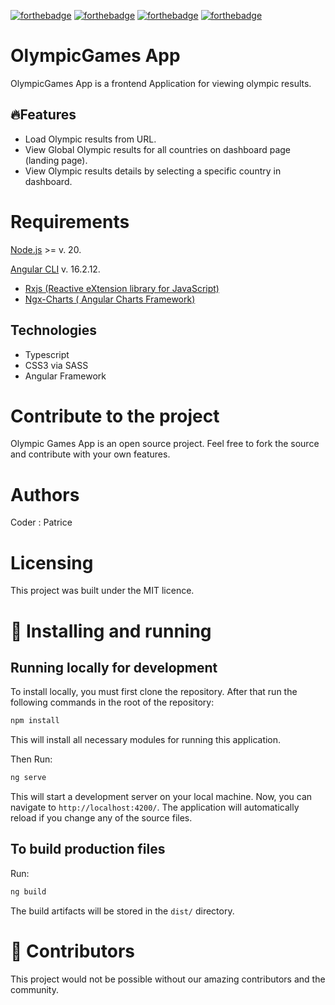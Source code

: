 [![forthebadge](https://forthebadge.com/images/badges/license-mit.svg)](https://forthebadge.com)
[![forthebadge](https://forthebadge.com/images/badges/uses-css.svg)](https://forthebadge.com)
[![forthebadge](https://forthebadge.com/images/badges/made-with-typescript.svg)](https://forthebadge.com)
[![forthebadge](https://forthebadge.com/images/badges/uses-html.svg)](https://forthebadge.com)

# OlympicGames App
OlympicGames App is a frontend Application for viewing olympic results.

## 🔥Features

- Load Olympic results from URL.
- View Global Olympic results for all countries on dashboard page (landing page).
- View Olympic results details by selecting a specific country in dashboard.

# Requirements

[Node.js](https://nodejs.org/en) >= v. 20.

[Angular CLI](https://github.com/angular/angular-cli) v. 16.2.12.
- [Rxjs (Reactive eXtension library for JavaScript)](https://rxjs.dev/)
- [Ngx-Charts ( Angular Charts Framework)](https://swimlane.gitbook.io/ngx-charts/)

## Technologies
- Typescript
- CSS3 via SASS
- Angular Framework


# Contribute to the project

Olympic Games App is an open source project. Feel free to fork the source and contribute with your own features.

# Authors

Coder : Patrice

# Licensing

This project was built under the MIT licence.

# 🧬 Installing and running

## Running locally for development

To install locally, you must first clone the repository. After that run the following commands in the root of the repository:
```bash
npm install
```
This will install all necessary modules for running this application.

Then Run: 

```bash
ng serve
```

This will start a development server on your local machine. Now, you can navigate to `http://localhost:4200/`.
The application will automatically reload if you change any of the source files.

## To build production files
Run:
```bash
ng build
```
The build artifacts will be stored in the `dist/` directory.

# 🤝 Contributors

This project would not be possible without our amazing contributors and the community.
